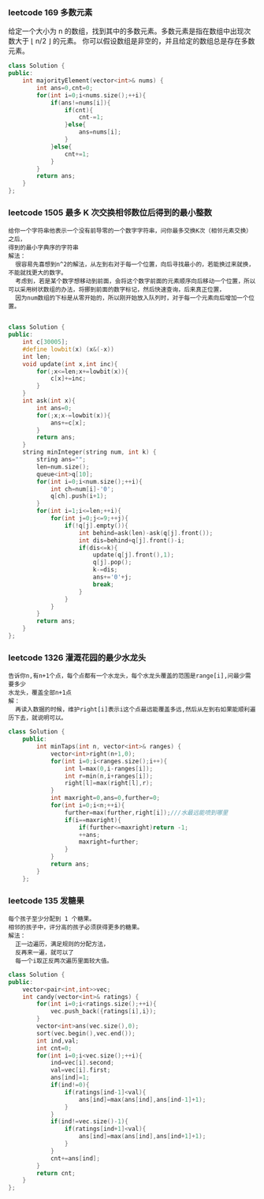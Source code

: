 ### leetcode 169 多数元素 <br>

给定一个大小为 n 的数组，找到其中的多数元素。多数元素是指在数组中出现次数大于 ⌊ n/2 ⌋ 的元素。
你可以假设数组是非空的，并且给定的数组总是存在多数元素。

```c++
class Solution {
public:
    int majorityElement(vector<int>& nums) {
        int ans=0,cnt=0;
        for(int i=0;i<nums.size();++i){
            if(ans!=nums[i]){
                if(cnt){
                    cnt-=1;
                }else{
                    ans=nums[i];
                }
            }else{
                cnt+=1;
            }
        }
        return ans;
    }
};
```




### leetcode 1505 最多 K 次交换相邻数位后得到的最小整数 <br>
    给你一个字符串他表示一个没有前导零的一个数字字符串，问你最多交换K次（相邻元素交换）之后，
    得到的最小字典序的字符串
    解法：
      很容易先喜想到n^2的解法，从左到右对于每一个位置，向后寻找最小的，若能换过来就换，不能就找更大的数字。
      考虑到，若是某个数字想移动到前面，会将这个数字前面的元素顺序向后移动一个位置，所以可以采用树状数组的办法，将挪到前面的数字标记，然后快速查询，后来真正位置，
      因为num数组的下标是从零开始的，所以刚开始放入队列时，对于每一个元素向后增加一个位置。
```c++

class Solution {
public:
    int c[30005];
    #define lowbit(x) (x&(-x))
    int len;
    void update(int x,int inc){
        for(;x<=len;x+=lowbit(x)){
            c[x]+=inc;
        }
    }
    int ask(int x){
        int ans=0;
        for(;x;x-=lowbit(x)){
            ans+=c[x];
        }
        return ans;
    }
    string minInteger(string num, int k) {
        string ans="";
        len=num.size();
        queue<int>q[10];
        for(int i=0;i<num.size();++i){
            int ch=num[i]-'0';
            q[ch].push(i+1);
        }
        for(int i=1;i<=len;++i){
            for(int j=0;j<=9;++j){
                if(!q[j].empty()){
                    int behind=ask(len)-ask(q[j].front());
                    int dis=behind+q[j].front()-i;
                    if(dis<=k){
                        update(q[j].front(),1);
                        q[j].pop();
                        k-=dis;
                        ans+='0'+j;
                        break;
                    }
                }
            }
        }
        return ans;        
    }
};


```


### leetcode 1326 灌溉花园的最少水龙头 <br>
    告诉你n,有n+1个点，每个点都有一个水龙头，每个水龙头覆盖的范围是range[i],问最少需要多少
    水龙头，覆盖全部n+1点
    解：
      再读入数据的时候，维护right[i]表示i这个点最远能覆盖多远,然后从左到右如果能顺利遍历下去，就说明可以。
```c++
class Solution {
    public:
        int minTaps(int n, vector<int>& ranges) {
            vector<int>right(n+1,0);
            for(int i=0;i<ranges.size();i++){
                int l=max(0,i-ranges[i]);
                int r=min(n,i+ranges[i]);
                right[l]=max(right[l],r);
            }
            int maxright=0,ans=0,further=0;
            for(int i=0;i<n;++i){
                further=max(further,right[i]);///水最远能喷到哪里
                if(i==maxright){
                    if(further<=maxright)return -1;
                    ++ans;
                    maxright=further;
                }
            }
            return ans;
        }
    };
```


### leetcode 135 发糖果 <br>
    每个孩子至少分配到 1 个糖果。
    相邻的孩子中，评分高的孩子必须获得更多的糖果。
    解法：
      正一边遍历，满足规则的分配方法，
      反再来一遍，就可以了
      每一个i取正反两次遍历里面较大值。
```c++
class Solution {
public:
    vector<pair<int,int>>vec;
    int candy(vector<int>& ratings) {
        for(int i=0;i<ratings.size();++i){
            vec.push_back({ratings[i],i});
        }
        vector<int>ans(vec.size(),0);
        sort(vec.begin(),vec.end());
        int ind,val;
        int cnt=0;
        for(int i=0;i<vec.size();++i){
            ind=vec[i].second;
            val=vec[i].first;
            ans[ind]=1;
            if(ind!=0){
                if(ratings[ind-1]<val){
                    ans[ind]=max(ans[ind],ans[ind-1]+1);
                }
            }
            if(ind!=vec.size()-1){
                if(ratings[ind+1]<val){
                    ans[ind]=max(ans[ind],ans[ind+1]+1);
                }
            }
            cnt+=ans[ind];
        }
        return cnt;
    }
};
```
